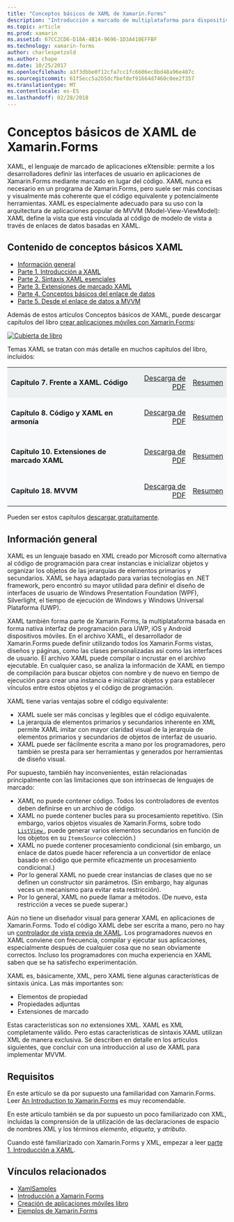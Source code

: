 ```yaml
---
title: "Conceptos básicos de XAML de Xamarin.Forms"
description: "Introducción a marcado de multiplataforma para dispositivos móviles"
ms.topic: article
ms.prod: xamarin
ms.assetid: 67CC2CD6-D10A-4B14-9696-1D3A410EFFBF
ms.technology: xamarin-forms
author: charlespetzold
ms.author: chape
ms.date: 10/25/2017
ms.openlocfilehash: a3f3dbbe0f12cfa7cc1fc6606ec8bd48a96e407c
ms.sourcegitcommit: 61f5ecc5a2b5dcfbefdef91664d7460c0ee2f357
ms.translationtype: MT
ms.contentlocale: es-ES
ms.lasthandoff: 02/28/2018
---
```

# <a name="xamarinforms-xaml-basics"></a>Conceptos básicos de XAML de Xamarin.Forms

XAML, el lenguaje de marcado de aplicaciones eXtensible: permite a los desarrolladores definir las interfaces de usuario en aplicaciones de Xamarin.Forms mediante marcado en lugar del código. XAML nunca es necesario en un programa de Xamarin.Forms, pero suele ser más concisas y visualmente más coherente que el código equivalente y potencialmente herramientas. XAML es especialmente adecuado para su uso con la arquitectura de aplicaciones popular de MVVM (Model-View-ViewModel): XAML define la vista que está vinculada al código de modelo de vista a través de enlaces de datos basadas en XAML.

## <a name="xaml-basics-contents"></a>Contenido de conceptos básicos XAML

* [Información general](#Overview)
* [Parte 1. Introducción a XAML](~/xamarin-forms/xaml/xaml-basics/get-started-with-xaml.md)
* [Parte 2. Sintaxis XAML esenciales](~/xamarin-forms/xaml/xaml-basics/essential-xaml-syntax.md)
* [Parte 3. Extensiones de marcado XAML](~/xamarin-forms/xaml/xaml-basics/xaml-markup-extensions.md)
* [Parte 4. Conceptos básicos del enlace de datos](~/xamarin-forms/xaml/xaml-basics/data-binding-basics.md)
* [Parte 5. Desde el enlace de datos a MVVM](~/xamarin-forms/xaml/xaml-basics/data-bindings-to-mvvm.md)

Además de estos artículos Conceptos básicos de XAML, puede descargar capítulos del libro [crear aplicaciones móviles con Xamarin.Forms](~/xamarin-forms/creating-mobile-apps-xamarin-forms/index.md):

[![](images/cover-sml.png "Cubierta de libro")](~/xamarin-forms/creating-mobile-apps-xamarin-forms/index.md)

Temas XAML se tratan con más detalle en muchos capítulos del libro, incluidos:

<table style="border:0px; box-shadow:0 0px 0px" cellpadding="0" cellspacing="2" border="0" width="85%">
<tr style="background:#ecf0f1">
  <td style="border:0px;">
    <h4>Capítulo 7. Frente a XAML. Código</h4>
  </td>
  <td style="border:0px;" align="right"><a href="https://download.xamarin.com/developer/xamarin-forms-book/XamarinFormsBook-Ch07-Apr2016.pdf">Descarga de PDF</a> </td>
  <td style="border:0px;" align="right"><a href="~/xamarin-forms/creating-mobile-apps-xamarin-forms/summaries/chapter07.md">Resumen</a></td>
</tr>
<tr style="background:#f8f9fa">
  <td style="border:0px;">
    <h4>Capítulo 8. Código y XAML en armonía</h4>
  </td>
  <td style="border:0px;" align="right"><a href="https://download.xamarin.com/developer/xamarin-forms-book/XamarinFormsBook-Ch08-Apr2016.pdf">Descarga de PDF</a> </td>
  <td style="border:0px;" align="right"><a href="~/xamarin-forms/creating-mobile-apps-xamarin-forms/summaries/chapter08.md">Resumen</a></td>
</tr>
<tr style="background:#f8f9fa">
  <td style="border:0px;">
    <h4>Capítulo 10. Extensiones de marcado XAML</h4>
  </td>
  <td style="border:0px;" align="right"><a href="https://download.xamarin.com/developer/xamarin-forms-book/XamarinFormsBook-Ch10-Apr2016.pdf">Descarga de PDF</a> </td>
  <td style="border:0px;" align="right"><a href="~/xamarin-forms/creating-mobile-apps-xamarin-forms/summaries/chapter10.md">Resumen</a></td>
</tr>
<tr style="background:#f8f9fa">
  <td style="border:0px;">
    <h4>Capítulo 18. MVVM</h4>
  </td>
  <td style="border:0px;" align="right"><a href="https://download.xamarin.com/developer/xamarin-forms-book/XamarinFormsBook-Ch18-Apr2016.pdf">Descarga de PDF</a> </td>
  <td style="border:0px;" align="right"><a href="~/xamarin-forms/creating-mobile-apps-xamarin-forms/summaries/chapter18.md">Resumen</a></td></tr>
</table>

Pueden ser estos capítulos [descargar gratuitamente](~/xamarin-forms/creating-mobile-apps-xamarin-forms/index.md).

<a name="Overview" />

## <a name="overview"></a>Información general

XAML es un lenguaje basado en XML creado por Microsoft como alternativa al código de programación para crear instancias e inicializar objetos y organizar los objetos de las jerarquías de elementos primarios y secundarios. XAML se haya adaptado para varias tecnologías en .NET framework, pero encontró su mayor utilidad para definir el diseño de interfaces de usuario de Windows Presentation Foundation (WPF), Silverlight, el tiempo de ejecución de Windows y Windows Universal Plataforma (UWP).

XAML también forma parte de Xamarin.Forms, la multiplataforma basada en forma nativa interfaz de programación para UWP, iOS y Android dispositivos móviles. En el archivo XAML, el desarrollador de Xamarin.Forms puede definir utilizando todos los Xamarin.Forms vistas, diseños y páginas, como las clases personalizadas así como las interfaces de usuario. El archivo XAML puede compilar o incrustar en el archivo ejecutable. En cualquier caso, se analiza la información de XAML en tiempo de compilación para buscar objetos con nombre y de nuevo en tiempo de ejecución para crear una instancia e inicializar objetos y para establecer vínculos entre estos objetos y el código de programación.

XAML tiene varias ventajas sobre el código equivalente:

-  XAML suele ser más concisas y legibles que el código equivalente.
-  La jerarquía de elementos primarios y secundarios inherente en XML permite XAML imitar con mayor claridad visual de la jerarquía de elementos primarios y secundarios de objetos de interfaz de usuario.
-  XAML puede ser fácilmente escrita a mano por los programadores, pero también se presta para ser herramientas y generados por herramientas de diseño visual.

Por supuesto, también hay inconvenientes, están relacionadas principalmente con las limitaciones que son intrínsecas de lenguajes de marcado:

-  XAML no puede contener código. Todos los controladores de eventos deben definirse en un archivo de código.
-  XAML no puede contener bucles para su procesamiento repetitivo. (Sin embargo, varios objetos visuales de Xamarin.Forms, sobre todo [ `ListView` ](https://developer.xamarin.com/api/type/Xamarin.Forms.ListView/) , puede generar varios elementos secundarios en función de los objetos en su `ItemsSource` colección.)
-  XAML no puede contener procesamiento condicional (sin embargo, un enlace de datos puede hacer referencia a un convertidor de enlace basado en código que permite eficazmente un procesamiento condicional.)
-  Por lo general XAML no puede crear instancias de clases que no se definen un constructor sin parámetros. (Sin embargo, hay algunas veces un mecanismo para evitar esta restricción).
-  Por lo general, XAML no puede llamar a métodos. (De nuevo, esta restricción a veces se puede superar.)

Aún no tiene un diseñador visual para generar XAML en aplicaciones de Xamarin.Forms. Todo el código XAML debe ser escrita a mano, pero no hay un [controlador de vista previa de XAML](~/xamarin-forms/xaml/xaml-previewer.md). Los programadores nuevos en XAML conviene con frecuencia, compilar y ejecutar sus aplicaciones, especialmente después de cualquier cosa que no sean obviamente correctos. Incluso los programadores con mucha experiencia en XAML saben que se ha satisfecho experimentación.

XAML es, básicamente, XML, pero XAML tiene algunas características de sintaxis única. Las más importantes son:

- Elementos de propiedad
- Propiedades adjuntas
- Extensiones de marcado

Estas características son *no* extensiones XML. XAML es XML completamente válido. Pero estas características de sintaxis XAML utilizan XML de manera exclusiva. Se describen en detalle en los artículos siguientes, que concluir con una introducción al uso de XAML para implementar MVVM.

## <a name="requirements"></a>Requisitos

En este artículo se da por supuesto una familiaridad con Xamarin.Forms. Leer [An Introduction to Xamarin.Forms](~/xamarin-forms/get-started/introduction-to-xamarin-forms.md) es muy recomendable.

En este artículo también se da por supuesto un poco familiarizado con XML, incluidas la comprensión de la utilización de las declaraciones de espacio de nombres XML y los términos *elemento*, *etiqueta*, y *atributo*.

Cuando esté familiarizado con Xamarin.Forms y XML, empezar a leer [parte 1. Introducción a XAML](~/xamarin-forms/xaml/xaml-basics/get-started-with-xaml.md).



## <a name="related-links"></a>Vínculos relacionados

- [XamlSamples](https://developer.xamarin.com/samples/xamarin-forms/XamlSamples/)
- [Introducción a Xamarin.Forms](~/xamarin-forms/get-started/introduction-to-xamarin-forms.md)
- [Creación de aplicaciones móviles libro](~/xamarin-forms/creating-mobile-apps-xamarin-forms/index.md)
- [Ejemplos de Xamarin.Forms](https://developer.xamarin.com/samples/xamarin-forms/all/)
